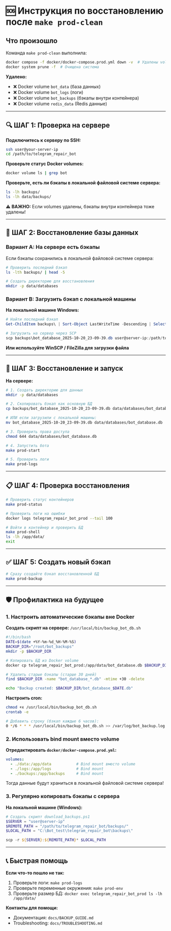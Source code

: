 # 🆘 Инструкция по восстановлению после `make prod-clean`

## Что произошло

Команда `make prod-clean` выполнила:
```bash
docker compose -f docker/docker-compose.prod.yml down -v  # Удалены volumes
docker system prune -f  # Очищена система
```

**Удалено:**
- ❌ Docker volume `bot_data` (база данных)
- ❌ Docker volume `bot_logs` (логи)
- ❌ Docker volume `bot_backups` (бэкапы внутри контейнера)
- ❌ Docker volume `redis_data` (Redis данные)

---

## 🔍 ШАГ 1: Проверка на сервере

**Подключитесь к серверу по SSH:**
```bash
ssh user@your-server-ip
cd /path/to/telegram_repair_bot
```

**Проверьте статус Docker volumes:**
```bash
docker volume ls | grep bot
```

**Проверьте, есть ли бэкапы в локальной файловой системе сервера:**
```bash
ls -lh backups/
ls -lh data/backups/
```

⚠️ **ВАЖНО:** Если volumes удалены, бэкапы внутри контейнера тоже удалены!

---

## 🚀 ШАГ 2: Восстановление базы данных

### Вариант A: На сервере есть бэкапы

Если бэкапы сохранились в локальной файловой системе сервера:

```bash
# Проверить последний бэкап
ls -lth backups/ | head -5

# Создать директорию для восстановления
mkdir -p data/databases
```

### Вариант B: Загрузить бэкап с локальной машины

**На локальной машине Windows:**
```powershell
# Найти последний бэкап
Get-ChildItem backups\ | Sort-Object LastWriteTime -Descending | Select-Object -First 1

# Загрузить на сервер через SCP
scp backups\bot_database_2025-10-20_23-09-39.db user@server-ip:/path/to/telegram_repair_bot/
```

**Или используйте WinSCP / FileZilla для загрузки файла**

---

## 🔧 ШАГ 3: Восстановление и запуск

**На сервере:**

```bash
# 1. Создать директорию для данных
mkdir -p data/databases

# 2. Скопировать бэкап как основную БД
cp backups/bot_database_2025-10-20_23-09-39.db data/databases/bot_database.db

# ИЛИ если загрузили с локальной машины:
mv bot_database_2025-10-20_23-09-39.db data/databases/bot_database.db

# 3. Проверить права доступа
chmod 644 data/databases/bot_database.db

# 4. Запустить бота
make prod-start

# 5. Проверить логи
make prod-logs
```

---

## 📋 ШАГ 4: Проверка восстановления

```bash
# Проверить статус контейнеров
make prod-status

# Проверить логи на ошибки
docker logs telegram_repair_bot_prod --tail 100

# Войти в контейнер и проверить БД
make prod-shell
ls -lh /app/data/
exit
```

---

## ✅ ШАГ 5: Создать новый бэкап

```bash
# Сразу создайте бэкап восстановленной БД
make prod-backup
```

---

## 🛡️ Профилактика на будущее

### 1. Настроить автоматические бэкапы вне Docker

**Создать скрипт на сервере:** `/usr/local/bin/backup_bot_db.sh`
```bash
#!/bin/bash
DATE=$(date +%Y-%m-%d_%H-%M-%S)
BACKUP_DIR="/root/bot_backups"
mkdir -p $BACKUP_DIR

# Копировать БД из Docker volume
docker cp telegram_repair_bot_prod:/app/data/bot_database.db $BACKUP_DIR/bot_database_$DATE.db

# Удалить старые бэкапы (старше 30 дней)
find $BACKUP_DIR -name "bot_database_*.db" -mtime +30 -delete

echo "Backup created: $BACKUP_DIR/bot_database_$DATE.db"
```

**Настроить cron:**
```bash
chmod +x /usr/local/bin/backup_bot_db.sh
crontab -e

# Добавить строку (бэкап каждые 6 часов):
0 */6 * * * /usr/local/bin/backup_bot_db.sh >> /var/log/bot_backup.log 2>&1
```

### 2. Использовать bind mount вместо volume

**Отредактировать `docker/docker-compose.prod.yml`:**
```yaml
volumes:
  - ./data:/app/data           # Bind mount вместо volume
  - ./logs:/app/logs           # Bind mount
  - ./backups:/app/backups     # Bind mount
```

Тогда данные будут храниться в локальной файловой системе сервера!

### 3. Регулярно копировать бэкапы с сервера

**На локальной машине (Windows):**
```powershell
# Создать скрипт download_backups.ps1
$SERVER = "user@server-ip"
$REMOTE_PATH = "/path/to/telegram_repair_bot/backups/"
$LOCAL_PATH = "C:\Bot_test\telegram_repair_bot\backups\"

scp -r ${SERVER}:${REMOTE_PATH}* $LOCAL_PATH
```

---

## 📞 Быстрая помощь

**Если что-то пошло не так:**
1. Проверьте логи: `make prod-logs`
2. Проверьте переменные окружения: `make prod-env`
3. Проверьте размер БД: `docker exec telegram_repair_bot_prod ls -lh /app/data/`

**Контакты для помощи:**
- Документация: `docs/BACKUP_GUIDE.md`
- Troubleshooting: `docs/TROUBLESHOOTING.md`
